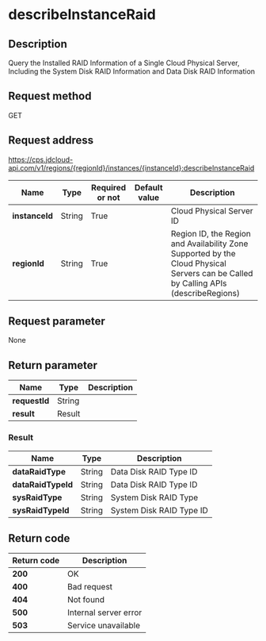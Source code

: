 # describeInstanceRaid


## Description
Query the Installed RAID Information of a Single Cloud Physical Server, Including the System Disk RAID Information and Data Disk RAID Information

## Request method
GET

## Request address
https://cps.jdcloud-api.com/v1/regions/{regionId}/instances/{instanceId}:describeInstanceRaid

|Name|Type|Required or not|Default value|Description|
|---|---|---|---|---|
|**instanceId**|String|True||Cloud Physical Server ID|
|**regionId**|String|True||Region ID, the Region and Availability Zone Supported by the Cloud Physical Servers can be Called by Calling APIs (describeRegions)|

## Request parameter
None


## Return parameter
|Name|Type|Description|
|---|---|---|
|**requestId**|String||
|**result**|Result||


### Result
|Name|Type|Description|
|---|---|---|
|**dataRaidType**|String|Data Disk RAID Type ID|
|**dataRaidTypeId**|String|Data Disk RAID Type ID|
|**sysRaidType**|String|System Disk RAID Type|
|**sysRaidTypeId**|String|System Disk RAID Type ID|

## Return code
|Return code|Description|
|---|---|
|**200**|OK|
|**400**|Bad request|
|**404**|Not found|
|**500**|Internal server error|
|**503**|Service unavailable|
